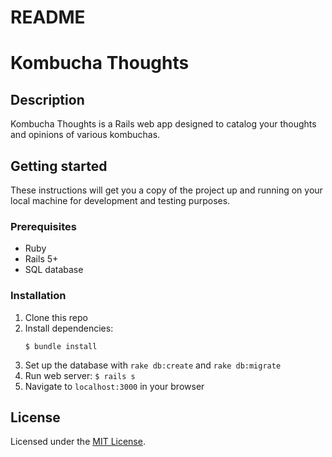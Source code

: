 # README

# Kombucha Thoughts

## Description

Kombucha Thoughts is a Rails web app designed to catalog your thoughts and opinions of various kombuchas. 

## Getting started
These instructions will get you a copy of the project up and running on your local machine for development and testing purposes.

### Prerequisites

- Ruby
- Rails 5+
- SQL database

### Installation
1. Clone this repo
2. Install dependencies:
   ```
   $ bundle install
   ```
3. Set up the database with `rake db:create` and `rake db:migrate`
4. Run web server:
    `$ rails s`
5. Navigate to `localhost:3000` in your browser

## License
Licensed under the [MIT License](https://opensource.org/licenses/MIT).
